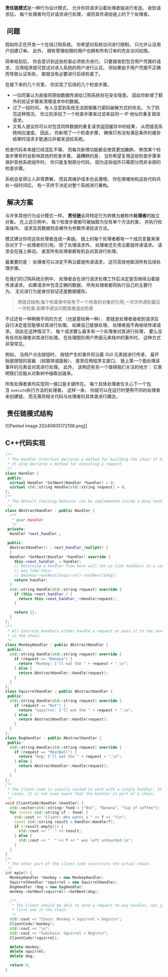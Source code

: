 **责任链模式**是一种行为设计模式， 允许你将请求沿着处理者链进行发送。 收到请求后， 每个处理者均可对请求进行处理， 或将其传递给链上的下个处理者。

##  问题

假如你正在开发一个在线订购系统。 你希望对系统访问进行限制， 只允许认证用户创建订单。 此外， 拥有管理权限的用户也拥有所有订单的完全访问权限。

简单规划后， 你会意识到这些检查必须依次进行。 只要接收到包含用户凭据的请求， 应用程序就可尝试对进入系统的用户进行认证。 但如果由于用户凭据不正确而导致认证失败， 那就没有必要进行后续检查了。

在接下来的几个月里， 你实现了后续的几个检查步骤。

- 一位同事认为直接将原始数据传递给订购系统存在安全隐患。 因此你新增了额外的验证步骤来清理请求中的数据。
- 过了一段时间， 有人注意到系统无法抵御暴力密码破解方式的攻击。 为了防范这种情况， 你立刻添加了一个检查步骤来过滤来自同一 IP 地址的重复错误请求。
- 又有人提议你可以对包含同样数据的重复请求返回缓存中的结果， 从而提高系统响应速度。 因此， 你新增了一个检查步骤， 确保只有没有满足条件的缓存结果时请求才能通过并被发送给系统。

检查代码本来就已经混乱不堪， 而每次新增功能都会使其更加臃肿。 修改某个检查步骤有时会影响其他的检查步骤。 最糟糕的是， 当你希望复用这些检查步骤来保护其他系统组件时， 你只能复制部分代码， 因为这些组件只需部分而非全部的检查步骤。

系统会变得让人非常费解， 而且其维护成本也会激增。 你在艰难地和这些代码共处一段时间后， 有一天终于决定对整个系统进行重构。

##  解决方案

与许多其他行为设计模式一样， **责任链**会将特定行为转换为被称作**处理者**的独立对象。 在上述示例中， 每个检查步骤都可被抽取为仅有单个方法的类， 并执行检查操作。 请求及其数据则会被作为参数传递给该方法。

模式建议你将这些处理者连成一条链。 链上的每个处理者都有一个成员变量来保存对于下一处理者的引用。 除了处理请求外， 处理者还负责沿着链传递请求。 请求会在链上移动， 直至所有处理者都有机会对其进行处理。

最重要的是： 处理者可以决定不再沿着链传递请求， 这可高效地取消所有后续处理步骤。

在我们的订购系统示例中， 处理者会在进行请求处理工作后决定是否继续沿着链传递请求。 如果请求中包含正确的数据， 所有处理者都将执行自己的主要行为， 无论该行为是身份验证还是数据缓存。

> 用链式结构,每个检查类中存有下一个检查的对象的引用,一次次传递到最后一次检查,如果中途出问题直接退出检查



不过还有一种稍微不同的方式 （也是更经典一种）， 那就是处理者接收到请求后自行决定是否能够对其进行处理。 如果自己能够处理， 处理者就不再继续传递请求。 因此在这种情况下， 每个请求要么最多有一个处理者对其进行处理， 要么没有任何处理者对其进行处理。 在处理图形用户界面元素栈中的事件时， 这种方式非常常见。

例如， 当用户点击按钮时， 按钮产生的事件将沿着 GUI 元素链进行传递， 最开始是按钮的容器 （如窗体或面板）， 直至应用程序主窗口。 链上第一个能处理该事件的元素会对其进行处理。 此外， 该例还有另一个值得我们关注的地方： 它表明我们总能从对象树中抽取出链来。

所有处理者类均实现同一接口是关键所在。 每个具体处理者仅关心下一个包含 `execute`执行方法的处理者。 这样一来， 你就可以在运行时使用不同的处理者来创建链， 而无需将相关代码与处理者的具体类进行耦合。

##  责任链模式结构

![[Pasted image 20240605172108.png]]


## C++代码实现

```cpp
/**
 * The Handler interface declares a method for building the chain of handlers.
 * It also declares a method for executing a request.
 */
class Handler {
 public:
  virtual Handler *SetNext(Handler *handler) = 0;
  virtual std::string Handle(std::string request) = 0;
};
/**
 * The default chaining behavior can be implemented inside a base handler class.
 */
class AbstractHandler : public Handler {
  /**
   * @var Handler
   */
 private:
  Handler *next_handler_;

 public:
  AbstractHandler() : next_handler_(nullptr) {
  }
  Handler *SetNext(Handler *handler) override {
    this->next_handler_ = handler;
    // Returning a handler from here will let us link handlers in a convenient
    // way like this:
    // $monkey->setNext($squirrel)->setNext($dog);
    return handler;
  }
  std::string Handle(std::string request) override {
    if (this->next_handler_) {
      return this->next_handler_->Handle(request);
    }

    return {};
  }
};
/**
 * All Concrete Handlers either handle a request or pass it to the next handler
 * in the chain.
 */
class MonkeyHandler : public AbstractHandler {
 public:
  std::string Handle(std::string request) override {
    if (request == "Banana") {
      return "Monkey: I'll eat the " + request + ".\n";
    } else {
      return AbstractHandler::Handle(request);
    }
  }
};
class SquirrelHandler : public AbstractHandler {
 public:
  std::string Handle(std::string request) override {
    if (request == "Nut") {
      return "Squirrel: I'll eat the " + request + ".\n";
    } else {
      return AbstractHandler::Handle(request);
    }
  }
};
class DogHandler : public AbstractHandler {
 public:
  std::string Handle(std::string request) override {
    if (request == "MeatBall") {
      return "Dog: I'll eat the " + request + ".\n";
    } else {
      return AbstractHandler::Handle(request);
    }
  }
};
/**
 * The client code is usually suited to work with a single handler. In most
 * cases, it is not even aware that the handler is part of a chain.
 */
void ClientCode(Handler &handler) {
  std::vector<std::string> food = {"Nut", "Banana", "Cup of coffee"};
  for (const std::string &f : food) {
    std::cout << "Client: Who wants a " << f << "?\n";
    const std::string result = handler.Handle(f);
    if (!result.empty()) {
      std::cout << "  " << result;
    } else {
      std::cout << "  " << f << " was left untouched.\n";
    }
  }
}
/**
 * The other part of the client code constructs the actual chain.
 */
int main() {
  MonkeyHandler *monkey = new MonkeyHandler;
  SquirrelHandler *squirrel = new SquirrelHandler;
  DogHandler *dog = new DogHandler;
  monkey->SetNext(squirrel)->SetNext(dog);

  /**
   * The client should be able to send a request to any handler, not just the
   * first one in the chain.
   */
  std::cout << "Chain: Monkey > Squirrel > Dog\n\n";
  ClientCode(*monkey);
  std::cout << "\n";
  std::cout << "Subchain: Squirrel > Dog\n\n";
  ClientCode(*squirrel);

  delete monkey;
  delete squirrel;
  delete dog;

  return 0;
}
```